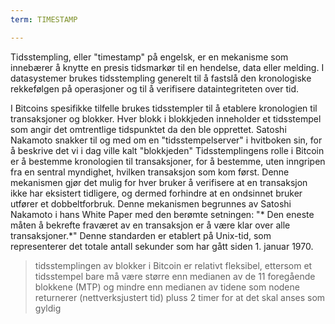 ```yaml
---
term: TIMESTAMP

---
```

Tidsstempling, eller "timestamp" på engelsk, er en mekanisme som innebærer å knytte en presis tidsmarkør til en hendelse, data eller melding. I datasystemer brukes tidsstempling generelt til å fastslå den kronologiske rekkefølgen på operasjoner og til å verifisere dataintegriteten over tid.

I Bitcoins spesifikke tilfelle brukes tidsstempler til å etablere kronologien til transaksjoner og blokker. Hver blokk i blokkjeden inneholder et tidsstempel som angir det omtrentlige tidspunktet da den ble opprettet. Satoshi Nakamoto snakker til og med om en "tidsstempelserver" i hvitboken sin, for å beskrive det vi i dag ville kalt "blokkjeden" Tidsstemplingens rolle i Bitcoin er å bestemme kronologien til transaksjoner, for å bestemme, uten inngripen fra en sentral myndighet, hvilken transaksjon som kom først. Denne mekanismen gjør det mulig for hver bruker å verifisere at en transaksjon ikke har eksistert tidligere, og dermed forhindre at en ondsinnet bruker utfører et dobbeltforbruk. Denne mekanismen begrunnes av Satoshi Nakamoto i hans White Paper med den berømte setningen: "* Den eneste måten å bekrefte fraværet av en transaksjon er å være klar over alle transaksjoner.*" Denne standarden er etablert på Unix-tid, som representerer det totale antall sekunder som har gått siden 1. januar 1970.

> tidsstemplingen av blokker i Bitcoin er relativt fleksibel, ettersom et tidsstempel bare må være større enn medianen av de 11 foregående blokkene (MTP) og mindre enn medianen av tidene som nodene returnerer (nettverksjustert tid) pluss 2 timer for at det skal anses som gyldig